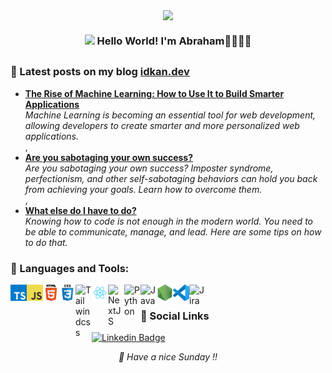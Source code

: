<p align="center" width="300">
   <img align="center" width="200" src="https://avatars.githubusercontent.com/u/102245246?v=4" />
   <h3 align="center">
       <img src="https://github.com/TheDudeThatCode/TheDudeThatCode/blob/master/Assets/Hi.gif" width="20" />
        Hello World! I'm Abraham👨🏻‍💻👀
    </h3>
</p>

##

### 📝 Latest posts on my blog [idkan.dev](https://idkan.dev)
<ul>
  <li><a href="https://idkan.dev/blog/the-rise-of-machine-learning"><b>The Rise of Machine Learning: How to Use It to Build Smarter Applications</b></a><br><i>Machine Learning is becoming an essential tool for web development, allowing developers to create smarter and more personalized web applications.</i></li>,<li><a href="https://idkan.dev/blog/are-you-sabotaging-yourself"><b>Are you sabotaging your own success?</b></a><br><i>Are you sabotaging your own success? Imposter syndrome, perfectionism, and other self-sabotaging behaviors can hold you back from achieving your goals. Learn how to overcome them.</i></li>,<li><a href="https://idkan.dev/blog/what-else-do-i-have-to-do"><b>What else do I have to do?</b></a><br><i>Knowing how to code is not enough in the modern world. You need to be able to communicate, manage, and lead. Here are some tips on how to do that.</i></li>
</ul>

### 🧰 Languages and Tools:

<img align="left" alt="TypeScript" width="26px" src="https://raw.githubusercontent.com/github/explore/80688e429a7d4ef2fca1e82350fe8e3517d3494d/topics/typescript/typescript.png" />
<img align="left" alt="JavaScript" width="26px" src="https://raw.githubusercontent.com/github/explore/80688e429a7d4ef2fca1e82350fe8e3517d3494d/topics/javascript/javascript.png" >
<img align="left" alt="HTML5" width="26px" src="https://raw.githubusercontent.com/github/explore/80688e429a7d4ef2fca1e82350fe8e3517d3494d/topics/html/html.png" />
<img align="left" alt="CSS" width="26px" src="https://raw.githubusercontent.com/github/explore/80688e429a7d4ef2fca1e82350fe8e3517d3494d/topics/css/css.png" />
<img align="left" alt="Tailwindcss" width="26px" src="https://user-images.githubusercontent.com/30185415/164992856-41596df6-d662-4b67-bb7e-2bd79db83e60.png" />
<img align="left" alt="React" width="26px" src="https://raw.githubusercontent.com/github/explore/80688e429a7d4ef2fca1e82350fe8e3517d3494d/topics/react/react.png" />
<img align="left" alt="NextJS" width="26px" src="https://user-images.githubusercontent.com/30185415/164992945-36b8ad24-7829-474e-b94d-31735e22bc36.png" />
<img align="left" alt="Python" width="26px" src="https://user-images.githubusercontent.com/30185415/167071368-03ae7ef1-b474-4f93-89c0-3bf0e2e11c5a.png" />
<img align="left" alt="Java" width="26px" src="https://user-images.githubusercontent.com/30185415/167071221-3ce0ad54-a03e-464a-8127-5d181bc38e2e.png" />
<img align="left" alt="Git" width="26px" src="https://raw.githubusercontent.com/github/explore/80688e429a7d4ef2fca1e82350fe8e3517d3494d/topics/nodejs/nodejs.png" />
<img align="left" alt="Visual Studio Code" width="26px" src="https://raw.githubusercontent.com/github/explore/80688e429a7d4ef2fca1e82350fe8e3517d3494d/topics/visual-studio-code/visual-studio-code.png" />
<img align="left" alt="Jira" width="26px" src="https://user-images.githubusercontent.com/30185415/167071605-118e9e2a-233a-4518-892a-092f95e96c27.png" />

<br />

### 📍 Social Links
[![Linkedin Badge](https://img.shields.io/badge/-Abraham_Serena-blue?style=flat-square&logo=Linkedin&logoColor=white&link=https://www.linkedin.com/in/abraham-serena/)](https://www.linkedin.com/in/abraham-serena/)
<br />

<p align="center">
  <i>📅 Have a nice Sunday !!</i>
</p>